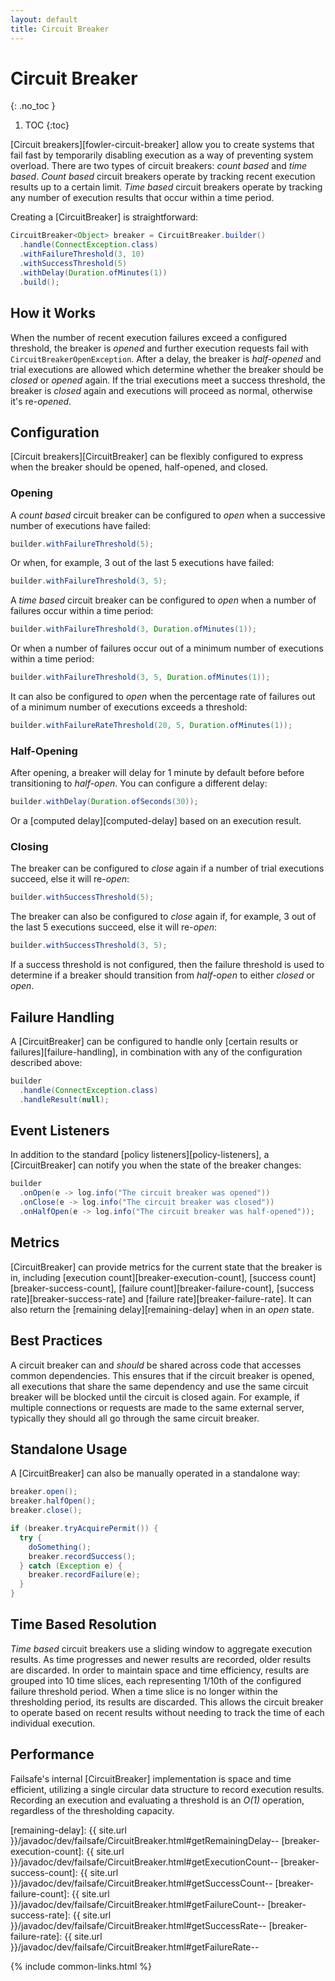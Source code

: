 ```yaml
---
layout: default
title: Circuit Breaker
---
```


# Circuit Breaker
{: .no_toc }

1. TOC
{:toc}

[Circuit breakers][fowler-circuit-breaker] allow you to create systems that fail fast by temporarily disabling execution as a way of preventing system overload. There are two types of circuit breakers: *count based* and *time based*. *Count based* circuit breakers operate by tracking recent execution results up to a certain limit. *Time based* circuit breakers operate by tracking any number of execution results that occur within a time period.

Creating a [CircuitBreaker] is straightforward:

```java
CircuitBreaker<Object> breaker = CircuitBreaker.builder()
  .handle(ConnectException.class)
  .withFailureThreshold(3, 10)
  .withSuccessThreshold(5)
  .withDelay(Duration.ofMinutes(1))
  .build();
```

## How it Works

When the number of recent execution failures exceed a configured threshold, the breaker is *opened* and further execution requests fail with `CircuitBreakerOpenException`. After a delay, the breaker is *half-opened* and trial executions are allowed which determine whether the breaker should be *closed* or *opened* again. If the trial executions meet a success threshold, the breaker is *closed* again and executions will proceed as normal, otherwise it's re-*opened*.

## Configuration

[Circuit breakers][CircuitBreaker] can be flexibly configured to express when the breaker should be opened, half-opened, and closed.

### Opening

A *count based* circuit breaker can be configured to *open* when a successive number of executions have failed:

```java
builder.withFailureThreshold(5);
```

Or when, for example, 3 out of the last 5 executions have failed:

```java
builder.withFailureThreshold(3, 5);
```

A *time based* circuit breaker can be configured to *open* when a number of failures occur within a time period:

```java
builder.withFailureThreshold(3, Duration.ofMinutes(1));
```

Or when a number of failures occur out of a minimum number of executions within a time period:

```java
builder.withFailureThreshold(3, 5, Duration.ofMinutes(1));
```

It can also be configured to *open* when the percentage rate of failures out of a minimum number of executions exceeds a threshold:

```java
builder.withFailureRateThreshold(20, 5, Duration.ofMinutes(1));
```

### Half-Opening

After opening, a breaker will delay for 1 minute by default before before transitioning to *half-open*. You can configure a different delay:

```java
builder.withDelay(Duration.ofSeconds(30));
```

Or a [computed delay][computed-delay] based on an execution result.

### Closing

The breaker can be configured to *close* again if a number of trial executions succeed, else it will re-*open*:

```java
builder.withSuccessThreshold(5);
```

The breaker can also be configured to *close* again if, for example, 3 out of the last 5 executions succeed, else it will re-*open*:

```java
builder.withSuccessThreshold(3, 5);
```

If a success threshold is not configured, then the failure threshold is used to determine if a breaker should transition from *half-open* to either *closed* or *open*.

## Failure Handling

A [CircuitBreaker] can be configured to handle only [certain results or failures][failure-handling], in combination with any of the configuration described above:

```java
builder
  .handle(ConnectException.class)
  .handleResult(null);
```

## Event Listeners

In addition to the standard [policy listeners][policy-listeners], a [CircuitBreaker] can notify you when the state of the breaker changes:

```java
builder
  .onOpen(e -> log.info("The circuit breaker was opened"))
  .onClose(e -> log.info("The circuit breaker was closed"))
  .onHalfOpen(e -> log.info("The circuit breaker was half-opened"));
```

## Metrics

[CircuitBreaker] can provide metrics for the current state that the breaker is in, including [execution count][breaker-execution-count], [success count][breaker-success-count], [failure count][breaker-failure-count], [success rate][breaker-success-rate] and [failure rate][breaker-failure-rate]. It can also return the [remaining delay][remaining-delay] when in an *open* state.

## Best Practices

A circuit breaker can and *should* be shared across code that accesses common dependencies. This ensures that if the circuit breaker is opened, all executions that share the same dependency and use the same circuit breaker will be blocked until the circuit is closed again. For example, if multiple connections or requests are made to the same external server, typically they should all go through the same circuit breaker.

## Standalone Usage

A [CircuitBreaker] can also be manually operated in a standalone way:

```java
breaker.open();
breaker.halfOpen();
breaker.close();

if (breaker.tryAcquirePermit()) {
  try {
    doSomething();
    breaker.recordSuccess();
  } catch (Exception e) {
    breaker.recordFailure(e);
  }
}
```

## Time Based Resolution

*Time based* circuit breakers use a sliding window to aggregate execution results. As time progresses and newer results are recorded, older results are discarded. In order to maintain space and time efficiency, results are grouped into 10 time slices, each representing 1/10th of the configured failure threshold period. When a time slice is no longer within the thresholding period, its results are discarded. This allows the circuit breaker to operate based on recent results without needing to track the time of each individual execution.

## Performance

Failsafe's internal [CircuitBreaker] implementation is space and time efficient, utilizing a single circular data structure to record execution results. Recording an execution and evaluating a threshold is an _O(1)_ operation, regardless of the thresholding capacity.

[remaining-delay]: {{ site.url }}/javadoc/dev/failsafe/CircuitBreaker.html#getRemainingDelay--
[breaker-execution-count]: {{ site.url }}/javadoc/dev/failsafe/CircuitBreaker.html#getExecutionCount--
[breaker-success-count]: {{ site.url }}/javadoc/dev/failsafe/CircuitBreaker.html#getSuccessCount--
[breaker-failure-count]: {{ site.url }}/javadoc/dev/failsafe/CircuitBreaker.html#getFailureCount--
[breaker-success-rate]: {{ site.url }}/javadoc/dev/failsafe/CircuitBreaker.html#getSuccessRate--
[breaker-failure-rate]: {{ site.url }}/javadoc/dev/failsafe/CircuitBreaker.html#getFailureRate--

{% include common-links.html %}